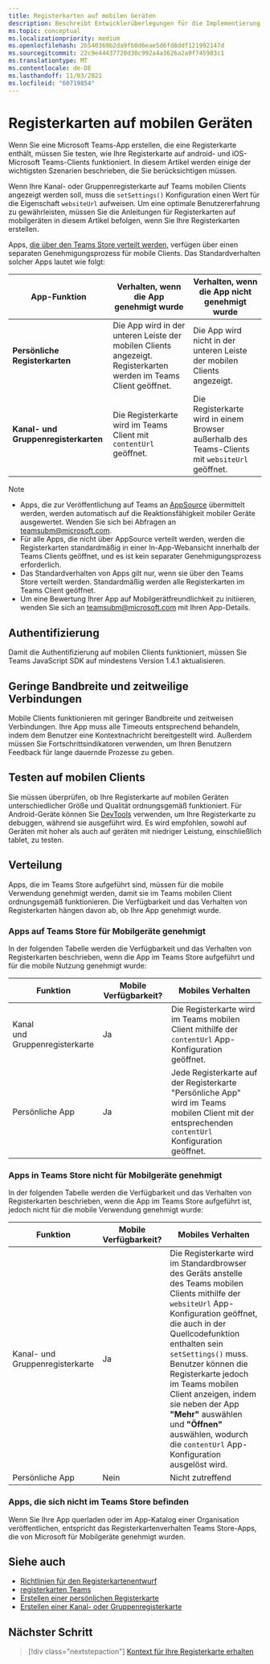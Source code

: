 ```yaml
---
title: Registerkarten auf mobilen Geräten
description: Beschreibt Entwicklerüberlegungen für die Implementierung von Registerkarten auf Microsoft Teams Mobilgeräten.
ms.topic: conceptual
ms.localizationpriority: medium
ms.openlocfilehash: 2b540369b2da9fb0d6eae5d6fd8ddf121992147d
ms.sourcegitcommit: 22c9e44437720d30c992a4a3626a2a9f745983c1
ms.translationtype: MT
ms.contentlocale: de-DE
ms.lasthandoff: 11/03/2021
ms.locfileid: "60719854"
---
```

# <a name="tabs-on-mobile"></a>Registerkarten auf mobilen Geräten

Wenn Sie eine Microsoft Teams-App erstellen, die eine Registerkarte enthält, müssen Sie testen, wie Ihre Registerkarte auf android- und iOS-Microsoft Teams-Clients funktioniert. In diesem Artikel werden einige der wichtigsten Szenarien beschrieben, die Sie berücksichtigen müssen.

Wenn Ihre Kanal- oder Gruppenregisterkarte auf Teams mobilen Clients angezeigt werden soll, muss die `setSettings()` Konfiguration einen Wert für die Eigenschaft `websiteUrl` aufweisen. Um eine optimale Benutzererfahrung zu gewährleisten, müssen Sie die Anleitungen für Registerkarten auf mobilgeräten in diesem Artikel befolgen, wenn Sie Ihre Registerkarten erstellen.

Apps, [die über den Teams Store verteilt werden,](~/concepts/deploy-and-publish/appsource/publish.md) verfügen über einen separaten Genehmigungsprozess für mobile Clients. Das Standardverhalten solcher Apps lautet wie folgt:

| **App-Funktion** | **Verhalten, wenn die App genehmigt wurde** | **Verhalten, wenn die App nicht genehmigt wurde** |
| --- | --- | --- |
| **Persönliche Registerkarten** | Die App wird in der unteren Leiste der mobilen Clients angezeigt. Registerkarten werden im Teams Client geöffnet. | Die App wird nicht in der unteren Leiste der mobilen Clients angezeigt. |
| **Kanal- und Gruppenregisterkarten** | Die Registerkarte wird im Teams Client mit `contentUrl` geöffnet. | Die Registerkarte wird in einem Browser außerhalb des Teams-Clients mit `websiteUrl` geöffnet. |

> [!NOTE]
> * Apps, die zur Veröffentlichung auf Teams an [AppSource](https://appsource.microsoft.com) übermittelt werden, werden automatisch auf die Reaktionsfähigkeit mobiler Geräte ausgewertet. Wenden Sie sich bei Abfragen an teamsubm@microsoft.com.
> * Für alle Apps, die nicht über AppSource verteilt werden, werden die Registerkarten standardmäßig in einer In-App-Webansicht innerhalb der Teams Clients geöffnet, und es ist kein separater Genehmigungsprozess erforderlich.
> * Das Standardverhalten von Apps gilt nur, wenn sie über den Teams Store verteilt werden. Standardmäßig werden alle Registerkarten im Teams Client geöffnet.
> * Um eine Bewertung Ihrer App auf Mobilgerätfreundlichkeit zu initiieren, wenden Sie sich an teamsubm@microsoft.com mit Ihren App-Details.

## <a name="authentication"></a>Authentifizierung

Damit die Authentifizierung auf mobilen Clients funktioniert, müssen Sie Teams JavaScript SDK auf mindestens Version 1.4.1 aktualisieren.

## <a name="low-bandwidth-and-intermittent-connections"></a>Geringe Bandbreite und zeitweilige Verbindungen

Mobile Clients funktionieren mit geringer Bandbreite und zeitweisen Verbindungen. Ihre App muss alle Timeouts entsprechend behandeln, indem dem Benutzer eine Kontextnachricht bereitgestellt wird. Außerdem müssen Sie Fortschrittsindikatoren verwenden, um Ihren Benutzern Feedback für lange dauernde Prozesse zu geben.

## <a name="testing-on-mobile-clients"></a>Testen auf mobilen Clients

Sie müssen überprüfen, ob Ihre Registerkarte auf mobilen Geräten unterschiedlicher Größe und Qualität ordnungsgemäß funktioniert. Für Android-Geräte können Sie [DevTools](~/tabs/how-to/developer-tools.md) verwenden, um Ihre Registerkarte zu debuggen, während sie ausgeführt wird. Es wird empfohlen, sowohl auf Geräten mit hoher als auch auf geräten mit niedriger Leistung, einschließlich tablet, zu testen.

## <a name="distribution"></a>Verteilung

Apps, die im Teams Store aufgeführt sind, müssen für die mobile Verwendung genehmigt werden, damit sie im Teams mobilen Client ordnungsgemäß funktionieren. Die Verfügbarkeit und das Verhalten von Registerkarten hängen davon ab, ob Ihre App genehmigt wurde.

### <a name="apps-on-teams-store-approved-for-mobile"></a>Apps auf Teams Store für Mobilgeräte genehmigt

In der folgenden Tabelle werden die Verfügbarkeit und das Verhalten von Registerkarten beschrieben, wenn die App im Teams Store aufgeführt und für die mobile Nutzung genehmigt wurde:

|Funktion   |Mobile Verfügbarkeit?   |Mobiles Verhalten|
|----------|-----------|------------|
|Kanal <br /> und Gruppenregisterkarte|Ja|Die Registerkarte wird im Teams mobilen Client mithilfe der `contentUrl` App-Konfiguration geöffnet.|
|Persönliche App|Ja|Jede Registerkarte auf der Registerkarte "Persönliche App" wird im Teams mobilen Client mit der entsprechenden `contentUrl` Konfiguration geöffnet.|

### <a name="apps-on-teams-store-not-approved-for-mobile"></a>Apps in Teams Store nicht für Mobilgeräte genehmigt

In der folgenden Tabelle werden die Verfügbarkeit und das Verhalten von Registerkarten beschrieben, wenn die App im Teams Store aufgeführt ist, jedoch nicht für die mobile Verwendung genehmigt wurde:

| Funktion | Mobile Verfügbarkeit? | Mobiles Verhalten |
|----------|-----------|------------|
|Kanal- und Gruppenregisterkarte|Ja|Die Registerkarte wird im Standardbrowser des Geräts anstelle des Teams mobilen Clients mithilfe der `websiteUrl` App-Konfiguration geöffnet, die auch in der Quellcodefunktion enthalten sein `setSettings()` [](/microsoftteams/platform/tabs/how-to/using-teams-client-sdk#settings-namespace)muss. Benutzer können die Registerkarte jedoch im Teams mobilen Client anzeigen, indem sie neben der App **"Mehr"** auswählen und **"Öffnen"** auswählen, wodurch die `contentUrl` App-Konfiguration ausgelöst wird.|
|Persönliche App|Nein|Nicht zutreffend|

### <a name="apps-not-on-teams-store"></a>Apps, die sich nicht im Teams Store befinden

Wenn Sie Ihre App querladen oder im App-Katalog einer Organisation veröffentlichen, entspricht das Registerkartenverhalten Teams Store-Apps, die von Microsoft für Mobilgeräte genehmigt wurden.

## <a name="see-also"></a>Siehe auch

* [Richtlinien für den Registerkartenentwurf](~/tabs/design/tabs.md)
* [registerkarten Teams](~/tabs/what-are-tabs.md)
* [Erstellen einer persönlichen Registerkarte](~/tabs/how-to/create-personal-tab.md)
* [Erstellen einer Kanal- oder Gruppenregisterkarte](~/tabs/how-to/create-channel-group-tab.md)

## <a name="next-step"></a>Nächster Schritt

> [!div class="nextstepaction"]
> [Kontext für Ihre Registerkarte erhalten](~/tabs/how-to/access-teams-context.md)
